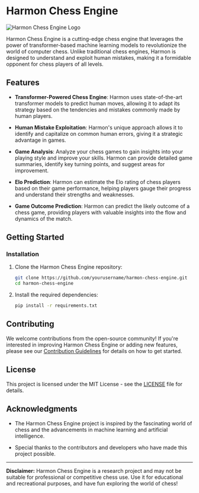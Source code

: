 # Harmon Chess Engine

![Harmon Chess Engine Logo](./images/logo.png) <!-- Add your project logo if available -->

Harmon Chess Engine is a cutting-edge chess engine that leverages the power of transformer-based machine learning models to revolutionize the world of computer chess. Unlike traditional chess engines, Harmon is designed to understand and exploit human mistakes, making it a formidable opponent for chess players of all levels.

## Features

- **Transformer-Powered Chess Engine**: Harmon uses state-of-the-art transformer models to predict human moves, allowing it to adapt its strategy based on the tendencies and mistakes commonly made by human players.

- **Human Mistake Exploitation**: Harmon's unique approach allows it to identify and capitalize on common human errors, giving it a strategic advantage in games.

- **Game Analysis**: Analyze your chess games to gain insights into your playing style and improve your skills. Harmon can provide detailed game summaries, identify key turning points, and suggest areas for improvement.

- **Elo Prediction**: Harmon can estimate the Elo rating of chess players based on their game performance, helping players gauge their progress and understand their strengths and weaknesses.

- **Game Outcome Prediction**: Harmon can predict the likely outcome of a chess game, providing players with valuable insights into the flow and dynamics of the match.

## Getting Started

### Installation

1. Clone the Harmon Chess Engine repository:

   ```bash
   git clone https://github.com/yourusername/harmon-chess-engine.git
   cd harmon-chess-engine
   ```

2. Install the required dependencies:

   ```bash
   pip install -r requirements.txt
   ```

## Contributing

We welcome contributions from the open-source community! If you're interested in improving Harmon Chess Engine or adding new features, please see our [Contribution Guidelines](CONTRIBUTING.md) for details on how to get started.

## License

This project is licensed under the MIT License - see the [LICENSE](LICENSE) file for details.

## Acknowledgments

- The Harmon Chess Engine project is inspired by the fascinating world of chess and the advancements in machine learning and artificial intelligence.

- Special thanks to the contributors and developers who have made this project possible.

---

**Disclaimer:** Harmon Chess Engine is a research project and may not be suitable for professional or competitive chess use. Use it for educational and recreational purposes, and have fun exploring the world of chess!
